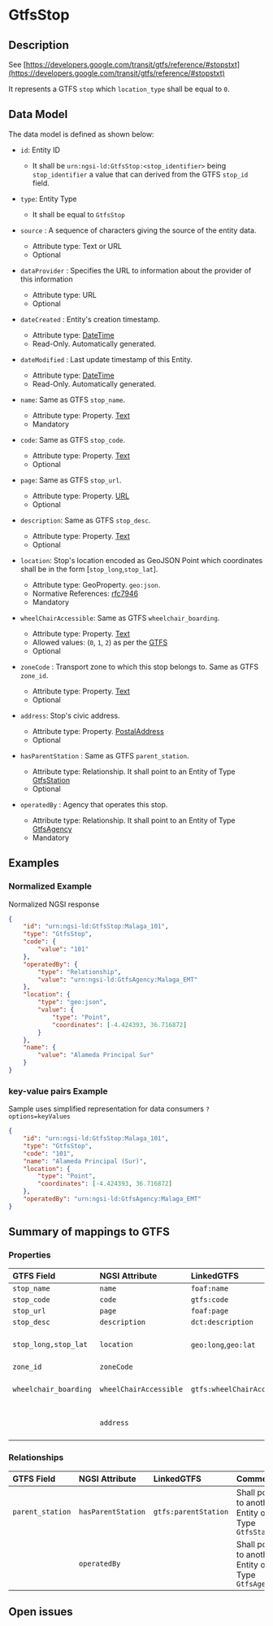 # GtfsStop

## Description

See
[https://developers.google.com/transit/gtfs/reference/#stopstxt](https://developers.google.com/transit/gtfs/reference/#stopstxt)

It represents a GTFS `stop` which `location_type` shall be equal to `0`.

## Data Model

The data model is defined as shown below:

-   `id`: Entity ID

    -   It shall be `urn:ngsi-ld:GtfsStop:<stop_identifier>` being
        `stop_identifier` a value that can derived from the GTFS `stop_id`
        field.

-   `type`: Entity Type

    -   It shall be equal to `GtfsStop`

-   `source` : A sequence of characters giving the source of the entity data.

    -   Attribute type: Text or URL
    -   Optional

-   `dataProvider` : Specifies the URL to information about the provider of this
    information

    -   Attribute type: URL
    -   Optional

-   `dateCreated` : Entity's creation timestamp.

    -   Attribute type: [DateTime](https://schema.org/DateTime)
    -   Read-Only. Automatically generated.

-   `dateModified` : Last update timestamp of this Entity.

    -   Attribute type: [DateTime](https://schema.org/DateTime)
    -   Read-Only. Automatically generated.

-   `name`: Same as GTFS `stop_name`.

    -   Attribute type: Property. [Text](https://schema.org/Text)
    -   Mandatory

-   `code`: Same as GTFS `stop_code`.

    -   Attribute type: Property. [Text](https://schema.org/Text)
    -   Optional

-   `page`: Same as GTFS `stop_url`.

    -   Attribute type: Property. [URL](https://schema.org/URL)
    -   Optional

-   `description`: Same as GTFS `stop_desc`.

    -   Attribute type: Property. [Text](https://schema.org/Text)
    -   Optional

-   `location`: Stop's location encoded as GeoJSON Point which coordinates shall
    be in the form \[`stop_long`,`stop_lat`\].

    -   Attribute type: GeoProperty. `geo:json`.
    -   Normative References: [rfc7946](https://tools.ietf.org/html/rfc7946)
    -   Mandatory

-   `wheelChairAccessible`: Same as GTFS `wheelchair_boarding`.

    -   Attribute type: Property. [Text](https://schema.org/Text)
    -   Allowed values: (`0`, `1`, `2`) as per the
        [GTFS](https://developers.google.com/transit/gtfs/reference/#stopstxt)
    -   Optional

-   `zoneCode` : Transport zone to which this stop belongs to. Same as GTFS
    `zone_id`.

    -   Attribute type: Property. [Text](https://schema.org/Text)
    -   Optional

-   `address`: Stop's civic address.

    -   Attribute type: Property.
        [PostalAddress](https://schema.org/PostalAddress)
    -   Optional

-   `hasParentStation` : Same as GTFS `parent_station`.

    -   Attribute type: Relationship. It shall point to an Entity of Type
        [GtfsStation](../../GtfsStation/doc/spec.md)
    -   Optional

-   `operatedBy` : Agency that operates this stop.
    -   Attribute type: Relationship. It shall point to an Entity of Type
        [GtfsAgency](../../GtfsAgency/doc/spec.md)
    -   Mandatory

## Examples

### Normalized Example

Normalized NGSI response

```json
{
    "id": "urn:ngsi-ld:GtfsStop:Malaga_101",
    "type": "GtfsStop",
    "code": {
        "value": "101"
    },
    "operatedBy": {
        "type": "Relationship",
        "value": "urn:ngsi-ld:GtfsAgency:Malaga_EMT"
    },
    "location": {
        "type": "geo:json",
        "value": {
            "type": "Point",
            "coordinates": [-4.424393, 36.716872]
        }
    },
    "name": {
        "value": "Alameda Principal Sur"
    }
}
```

### key-value pairs Example

Sample uses simplified representation for data consumers `?options=keyValues`

```json
{
    "id": "urn:ngsi-ld:GtfsStop:Malaga_101",
    "type": "GtfsStop",
    "code": "101",
    "name": "Alameda Principal (Sur)",
    "location": {
        "type": "Point",
        "coordinates": [-4.424393, 36.716872]
    },
    "operatedBy": "urn:ngsi-ld:GtfsAgency:Malaga_EMT"
}
```

## Summary of mappings to GTFS

### Properties

| GTFS Field            | NGSI Attribute         | LinkedGTFS                  | Comment                                                  |
| :-------------------- | :--------------------- | :-------------------------- | :------------------------------------------------------- |
| `stop_name`           | `name`                 | `foaf:name`                 |                                                          |
| `stop_code`           | `code`                 | `gtfs:code`                 |                                                          |
| `stop_url`            | `page`                 | `foaf:page`                 |                                                          |
| `stop_desc`           | `description`          | `dct:description`           |                                                          |
| `stop_long,stop_lat`  | `location`             | `geo:long`,`geo:lat`        | Encoded as a GeoJSON Point.                              |
| `zone_id`             | `zoneCode`             |                             |                                                          |
| `wheelchair_boarding` | `wheelChairAccessible` | `gtfs:wheelChairAccessible` | `0`, `1`, `2` as per GTFS spec.                          |
|                       | `address`              |                             | Stop's [address](https://schema.org/address). Schema.org |

### Relationships

| GTFS Field       | NGSI Attribute     | LinkedGTFS           | Comment                                              |
| :--------------- | :----------------- | :------------------- | :--------------------------------------------------- |
| `parent_station` | `hasParentStation` | `gtfs:parentStation` | Shall point to another Entity of Type `GtfsStation` |
|                  | `operatedBy`       |                      | Shall point to another Entity of Type `GtfsAgency`  |

## Open issues
